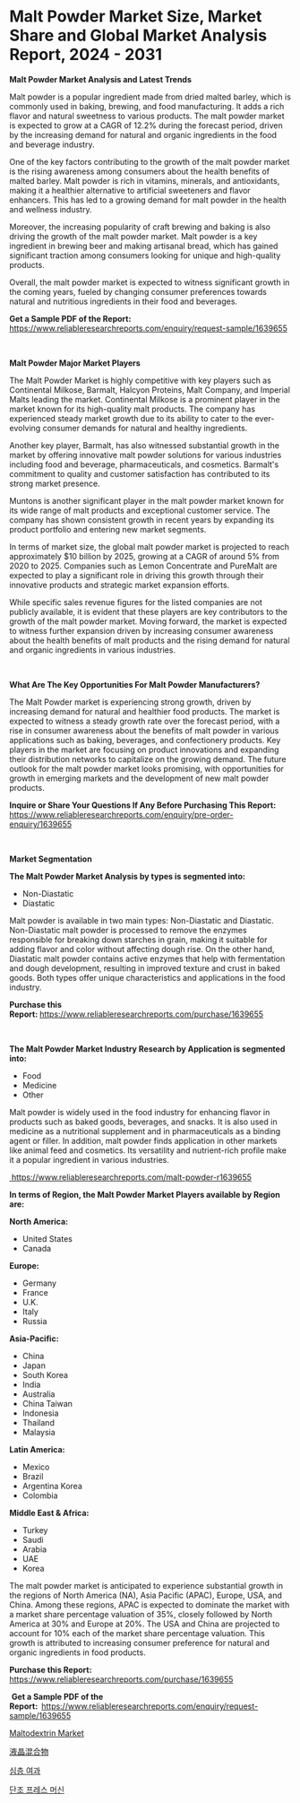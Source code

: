 <p><h1>Malt Powder Market Size, Market Share and Global Market Analysis Report, 2024 - 2031</h1></p><p><strong>Malt Powder Market Analysis and Latest Trends</strong></p>
<p><p>Malt powder is a popular ingredient made from dried malted barley, which is commonly used in baking, brewing, and food manufacturing. It adds a rich flavor and natural sweetness to various products. The malt powder market is expected to grow at a CAGR of 12.2% during the forecast period, driven by the increasing demand for natural and organic ingredients in the food and beverage industry.</p><p>One of the key factors contributing to the growth of the malt powder market is the rising awareness among consumers about the health benefits of malted barley. Malt powder is rich in vitamins, minerals, and antioxidants, making it a healthier alternative to artificial sweeteners and flavor enhancers. This has led to a growing demand for malt powder in the health and wellness industry.</p><p>Moreover, the increasing popularity of craft brewing and baking is also driving the growth of the malt powder market. Malt powder is a key ingredient in brewing beer and making artisanal bread, which has gained significant traction among consumers looking for unique and high-quality products.</p><p>Overall, the malt powder market is expected to witness significant growth in the coming years, fueled by changing consumer preferences towards natural and nutritious ingredients in their food and beverages.</p></p>
<p><strong>Get a Sample PDF of the Report:&nbsp;</strong> <a href="https://www.reliableresearchreports.com/enquiry/request-sample/1639655">https://www.reliableresearchreports.com/enquiry/request-sample/1639655</a></p>
<p>&nbsp;</p>
<p><strong>Malt Powder Major Market Players</strong></p>
<p><p>The Malt Powder Market is highly competitive with key players such as Continental Milkose, Barmalt, Halcyon Proteins, Malt Company, and Imperial Malts leading the market. Continental Milkose is a prominent player in the market known for its high-quality malt products. The company has experienced steady market growth due to its ability to cater to the ever-evolving consumer demands for natural and healthy ingredients.</p><p>Another key player, Barmalt, has also witnessed substantial growth in the market by offering innovative malt powder solutions for various industries including food and beverage, pharmaceuticals, and cosmetics. Barmalt's commitment to quality and customer satisfaction has contributed to its strong market presence.</p><p>Muntons is another significant player in the malt powder market known for its wide range of malt products and exceptional customer service. The company has shown consistent growth in recent years by expanding its product portfolio and entering new market segments.</p><p>In terms of market size, the global malt powder market is projected to reach approximately $10 billion by 2025, growing at a CAGR of around 5% from 2020 to 2025. Companies such as Lemon Concentrate and PureMalt are expected to play a significant role in driving this growth through their innovative products and strategic market expansion efforts.</p><p>While specific sales revenue figures for the listed companies are not publicly available, it is evident that these players are key contributors to the growth of the malt powder market. Moving forward, the market is expected to witness further expansion driven by increasing consumer awareness about the health benefits of malt products and the rising demand for natural and organic ingredients in various industries.</p></p>
<p>&nbsp;</p>
<p><strong>What Are The Key Opportunities For Malt Powder Manufacturers?</strong></p>
<p><p>The Malt Powder market is experiencing strong growth, driven by increasing demand for natural and healthier food products. The market is expected to witness a steady growth rate over the forecast period, with a rise in consumer awareness about the benefits of malt powder in various applications such as baking, beverages, and confectionery products. Key players in the market are focusing on product innovations and expanding their distribution networks to capitalize on the growing demand. The future outlook for the malt powder market looks promising, with opportunities for growth in emerging markets and the development of new malt powder products.</p></p>
<p><strong>Inquire or Share Your Questions If Any Before Purchasing This Report:</strong> <a href="https://www.reliableresearchreports.com/enquiry/pre-order-enquiry/1639655">https://www.reliableresearchreports.com/enquiry/pre-order-enquiry/1639655</a></p>
<p>&nbsp;</p>
<p><strong>Market Segmentation</strong></p>
<p><strong>The Malt Powder Market Analysis by types is segmented into:</strong></p>
<p><ul><li>Non-Diastatic</li><li>Diastatic</li></ul></p>
<p><p>Malt powder is available in two main types: Non-Diastatic and Diastatic. Non-Diastatic malt powder is processed to remove the enzymes responsible for breaking down starches in grain, making it suitable for adding flavor and color without affecting dough rise. On the other hand, Diastatic malt powder contains active enzymes that help with fermentation and dough development, resulting in improved texture and crust in baked goods. Both types offer unique characteristics and applications in the food industry.</p></p>
<p><strong>Purchase this Report:&nbsp;</strong><a href="https://www.reliableresearchreports.com/purchase/1639655">https://www.reliableresearchreports.com/purchase/1639655</a></p>
<p>&nbsp;</p>
<p><strong>The Malt Powder Market Industry Research by Application is segmented into:</strong></p>
<p><ul><li>Food</li><li>Medicine</li><li>Other</li></ul></p>
<p><p>Malt powder is widely used in the food industry for enhancing flavor in products such as baked goods, beverages, and snacks. It is also used in medicine as a nutritional supplement and in pharmaceuticals as a binding agent or filler. In addition, malt powder finds application in other markets like animal feed and cosmetics. Its versatility and nutrient-rich profile make it a popular ingredient in various industries.</p></p>
<p><a href="https://www.reliableresearchreports.com/malt-powder-r1639655">&nbsp;https://www.reliableresearchreports.com/malt-powder-r1639655</a></p>
<p><strong>In terms of Region, the Malt Powder Market Players available by Region are:</strong></p>
<p>
    <p> <strong> North America: </strong>
        <ul>
            <li>United States</li>
            <li>Canada</li>
        </ul>
        </p> 
    <p> <strong> Europe: </strong>
        <ul>
            <li>Germany</li>
            <li>France</li>
            <li>U.K.</li>
            <li>Italy</li>
            <li>Russia</li>
        </ul>
        </p> 
    <p> <strong> Asia-Pacific: </strong>
        <ul>
            <li>China</li>
            <li>Japan</li>
            <li>South Korea</li>
            <li>India</li>
            <li>Australia</li>
            <li>China Taiwan</li>
            <li>Indonesia</li>
            <li>Thailand</li>
            <li>Malaysia</li>
        </ul>
        </p> 
    <p> <strong> Latin America: </strong>
        <ul>
            <li>Mexico</li>
            <li>Brazil</li>
            <li>Argentina Korea</li>
            <li>Colombia</li>
        </ul>
        </p> 
    <p> <strong> Middle East & Africa: </strong>
        <ul>
            <li>Turkey</li>
            <li>Saudi</li>
            <li>Arabia</li>
            <li>UAE</li>
            <li>Korea</li>
        </ul>
    </p>
    </p>
<p><p>The malt powder market is anticipated to experience substantial growth in the regions of North America (NA), Asia Pacific (APAC), Europe, USA, and China. Among these regions, APAC is expected to dominate the market with a market share percentage valuation of 35%, closely followed by North America at 30% and Europe at 20%. The USA and China are projected to account for 10% each of the market share percentage valuation. This growth is attributed to increasing consumer preference for natural and organic ingredients in food products.</p></p>
<p><strong>Purchase this Report: </strong><a href="https://www.reliableresearchreports.com/purchase/1639655">https://www.reliableresearchreports.com/purchase/1639655</a></p>
<p>&nbsp;<strong>Get a Sample PDF of the Report:&nbsp;&nbsp;</strong><a href="https://www.reliableresearchreports.com/enquiry/request-sample/1639655">https://www.reliableresearchreports.com/enquiry/request-sample/1639655</a></p>
<p><strong></strong></p>
<p><p><a href="https://github.com/Airanohannonzb68e5pb53oc1/Market-Research-Report-List-2/blob/main/maltodextrin-market.md">Maltodextrin Market</a></p><p><a href="https://github.com/AriMuller2009/Market-Research-Report-List-1/blob/main/695066218889.md">液晶混合物</a></p><p><a href="https://github.com/TimmyMann6767/Market-Research-Report-List-1/blob/main/471327717669.md">심층 여과</a></p><p><a href="https://github.com/JeromeRtyau89966/Market-Research-Report-List-1/blob/main/730763017670.md">단조 프레스 머신</a></p></p>